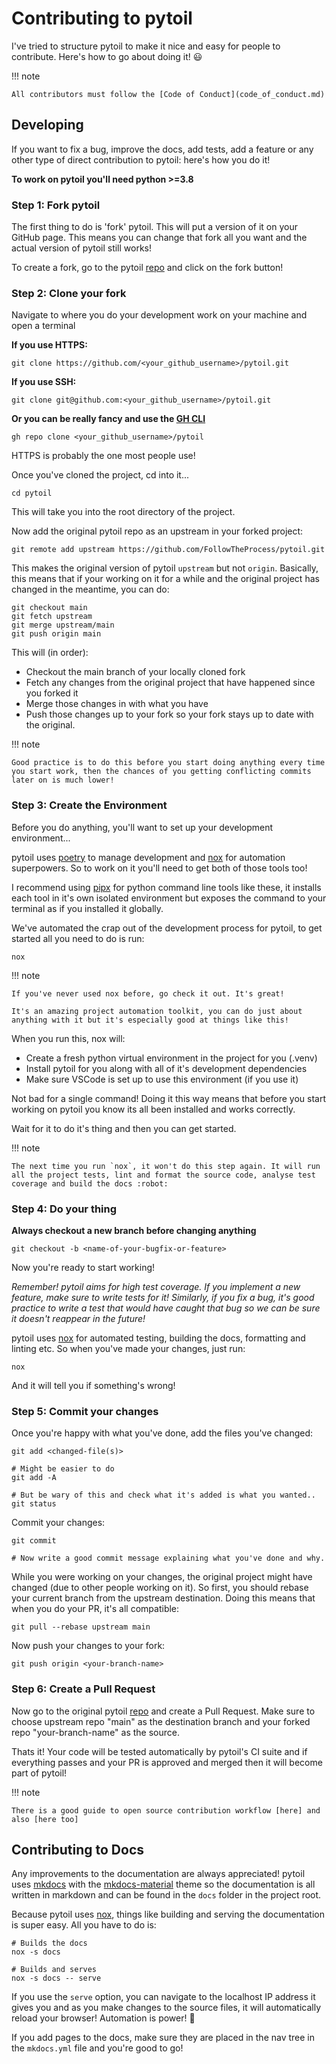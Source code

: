 # Contributing to pytoil

I've tried to structure pytoil to make it nice and easy for people to contribute. Here's how to go about doing it! :smiley:

!!! note

    All contributors must follow the [Code of Conduct](code_of_conduct.md)

## Developing

If you want to fix a bug, improve the docs, add tests, add a feature or any other type of direct contribution to pytoil: here's how you do it!

**To work on pytoil you'll need python >=3.8**

### Step 1: Fork pytoil

The first thing to do is 'fork' pytoil. This will put a version of it on your GitHub page. This means you can change that fork all you want and the actual version of pytoil still works!

To create a fork, go to the pytoil [repo] and click on the fork button!

### Step 2: Clone your fork

Navigate to where you do your development work on your machine and open a terminal

**If you use HTTPS:**

```shell
git clone https://github.com/<your_github_username>/pytoil.git
```

**If you use SSH:**

```shell
git clone git@github.com:<your_github_username>/pytoil.git
```

**Or you can be really fancy and use the [GH CLI]**

```shell
gh repo clone <your_github_username>/pytoil
```

HTTPS is probably the one most people use!

Once you've cloned the project, cd into it...

```shell
cd pytoil
```

This will take you into the root directory of the project.

Now add the original pytoil repo as an upstream in your forked project:

```shell
git remote add upstream https://github.com/FollowTheProcess/pytoil.git
```

This makes the original version of pytoil `upstream` but not `origin`. Basically, this means that if your working on it for a while and the original project has changed in the meantime, you can do:

```shell
git checkout main
git fetch upstream
git merge upstream/main
git push origin main
```

This will (in order):

* Checkout the main branch of your locally cloned fork
* Fetch any changes from the original project that have happened since you forked it
* Merge those changes in with what you have
* Push those changes up to your fork so your fork stays up to date with the original.

!!! note

    Good practice is to do this before you start doing anything every time you start work, then the chances of you getting conflicting commits later on is much lower!

### Step 3: Create the Environment

Before you do anything, you'll want to set up your development environment...

pytoil uses [poetry] to manage development and [nox] for automation superpowers. So to work on it you'll need to get both of those tools too!

I recommend using [pipx] for python command line tools like these, it installs each tool in it's own isolated environment but exposes the command to your terminal as if you installed it globally.

We've automated the crap out of the development process for pytoil, to get started all you need to do is run:

```shell
nox
```

!!! note

    If you've never used nox before, go check it out. It's great!

    It's an amazing project automation toolkit, you can do just about anything with it but it's especially good at things like this!

When you run this, nox will:

* Create a fresh python virtual environment in the project for you (.venv)
* Install pytoil for you along with all of it's development dependencies
* Make sure VSCode is set up to use this environment (if you use it)

Not bad for a single command! Doing it this way means that before you start working on pytoil you know its all been installed and works correctly.

Wait for it to do it's thing and then you can get started.

!!! note

    The next time you run `nox`, it won't do this step again. It will run all the project tests, lint and format the source code, analyse test coverage and build the docs :robot:

### Step 4: Do your thing

**Always checkout a new branch before changing anything**

```shell
git checkout -b <name-of-your-bugfix-or-feature>
```

Now you're ready to start working!

*Remember! pytoil aims for high test coverage. If you implement a new feature, make sure to write tests for it! Similarly, if you fix a bug, it's good practice to write a test that would have caught that bug so we can be sure it doesn't reappear in the future!*

pytoil uses [nox] for automated testing, building the docs, formatting and linting etc. So when you've made your changes, just run:

```shell
nox
```

And it will tell you if something's wrong!

### Step 5: Commit your changes

Once you're happy with what you've done, add the files you've changed:

```shell
git add <changed-file(s)>

# Might be easier to do
git add -A

# But be wary of this and check what it's added is what you wanted..
git status
```

Commit your changes:

```shell
git commit

# Now write a good commit message explaining what you've done and why.
```

While you were working on your changes, the original project might have changed (due to other people working on it). So first, you should rebase your current branch from the upstream destination. Doing this means that when you do your PR, it's all compatible:

```shell
git pull --rebase upstream main
```

Now push your changes to your fork:

```shell
git push origin <your-branch-name>
```

### Step 6: Create a Pull Request

Now go to the original pytoil [repo] and create a Pull Request. Make sure to choose upstream repo "main" as the destination branch and your forked repo "your-branch-name" as the source.

Thats it! Your code will be tested automatically by pytoil's CI suite and if everything passes and your PR is approved and merged then it will become part of pytoil!

!!! note

    There is a good guide to open source contribution workflow [here] and also [here too]

## Contributing to Docs

Any improvements to the documentation are always appreciated! pytoil uses [mkdocs] with the [mkdocs-material] theme so the documentation is all written in markdown and can be found in the `docs` folder in the project root.

Because pytoil uses [nox], things like building and serving the documentation is super easy. All you have to do is:

```shell
# Builds the docs
nox -s docs

# Builds and serves
nox -s docs -- serve
```

If you use the `serve` option, you can navigate to the localhost IP address it gives you and as you make changes to the source files, it will automatically reload your browser! Automation is power! :robot:

If you add pages to the docs, make sure they are placed in the nav tree in the `mkdocs.yml` file and you're good to go!

[GH CLI]: https://cli.github.com
[nox]: https://nox.thea.codes/en/stable/
[repo]: https://github.com/FollowTheProcess/pytoil
[here]: https://stackoverflow.com/questions/20956154/whats-the-workflow-to-contribute-to-an-open-source-project-using-git-pull-reque
[here too]: https://github.com/asmeurer/git-workflow
[mkdocs]: https://www.mkdocs.org
[mkdocs-material]: https://squidfunk.github.io/mkdocs-material/
[pipx]: https://pypa.github.io/pipx/installation/
[poetry]: https://python-poetry.org
